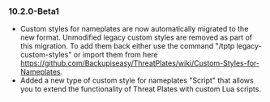 ### 10.2.0-Beta1
* Custom styles for nameplates are now automatically migrated to the new format. Unmodified legacy custom styles are removed as part of this migration. To add them back either use the command "/tptp legacy-custom-styles" or import them from here https://github.com/Backupiseasy/ThreatPlates/wiki/Custom-Styles-for-Nameplates.
* Added a new type of custom style for nameplates "Script" that allows you to extend the functionality of Threat Plates with custom Lua scripts.